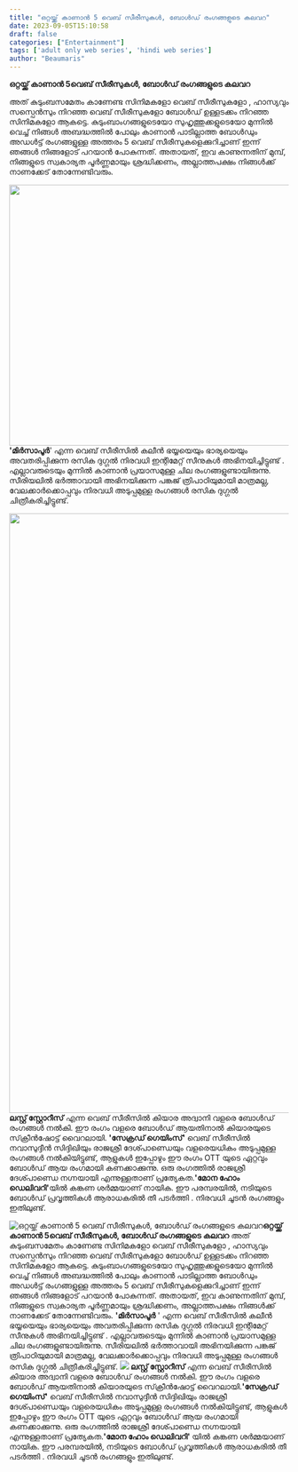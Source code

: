 ```yaml
---
title: "ഒറ്റയ്ക്ക് കാണാൻ 5 വെബ് സീരീസുകൾ, ബോൾഡ് രംഗങ്ങളുടെ കലവറ"
date: 2023-09-05T15:10:58
draft: false
categories: ["Entertainment"]
tags: ['adult only web series', 'hindi web series']
author: "Beaumaris"
---
```


<strong>ഒറ്റയ്ക്ക് കാണാൻ 5വെബ് സീരീസുകൾ, ബോൾഡ് രംഗങ്ങളുടെ കലവറ</strong>

അത് കുടുംബസമേതം കാണേണ്ട സിനിമകളോ വെബ് സീരീസുകളോ , ഹാസ്യവും സസ്പെൻസും നിറഞ്ഞ വെബ് സീരീസുകളോ ബോൾഡ് ഉള്ളടക്കം നിറഞ്ഞ സിനിമകളോ ആകട്ടെ. കുടുംബാംഗങ്ങളുടെയോ സുഹൃത്തുക്കളുടെയോ മുന്നിൽ വെച്ച് നിങ്ങൾ അബദ്ധത്തിൽ പോലും കാണാൻ പാടില്ലാത്ത ബോൾഡും അഡൾട്ട് രംഗങ്ങളുള്ള അത്തരം 5 വെബ് സീരീസുകളെക്കുറിച്ചാണ് ഇന്ന് ഞങ്ങൾ നിങ്ങളോട് പറയാൻ പോകുന്നത്. അതായത്, ഇവ കാണുന്നതിന് മുമ്പ്, നിങ്ങളുടെ സ്വകാര്യത പൂർണ്ണമായും ശ്രദ്ധിക്കണം, അല്ലാത്തപക്ഷം നിങ്ങൾക്ക് നാണക്കേട് തോന്നേണ്ടിവരും.

<img class="size-full wp-image-417785 aligncenter" src="https://cdn.boolokam.com/articles/2023/09/wfwfffff.jpg" alt="" width="780" height="470" /><strong>'മിർസാപൂർ</strong>' എന്ന വെബ് സീരീസിൽ കലീൻ ഭയ്യയെയും ഭാര്യയെയും അവതരിപ്പിക്കുന്ന രസിക ദുഗ്ഗൽ നിരവധി ഇന്റിമേറ്റ് സീനുകൾ അഭിനയിച്ചിട്ടുണ്ട് . എല്ലാവരുടെയും മുന്നിൽ കാണാൻ പ്രയാസമുള്ള ചില രംഗങ്ങളുണ്ടായിരുന്നു. സീരിയലിൽ ഭർത്താവായി അഭിനയിക്കുന്ന പങ്കജ് ത്രിപാഠിയുമായി മാത്രമല്ല, വേലക്കാർക്കൊപ്പവും നിരവധി അടുപ്പമുള്ള രംഗങ്ങൾ രസിക ദുഗ്ഗൽ ചിത്രീകരിച്ചിട്ടുണ്ട്.

<strong> <img class="alignnone size-full wp-image-417787" src="https://cdn.boolokam.com/articles/2023/09/qffqqffq.jpg" alt="" width="1920" height="1080" />ലസ്റ്റ് സ്റ്റോറീസ്</strong> എന്ന വെബ് സീരീസിൽ കിയാര അദ്വാനി വളരെ ബോൾഡ് രംഗങ്ങൾ നൽകി. ഈ രംഗം വളരെ ബോൾഡ് ആയതിനാൽ കിയാരയുടെ സ്‌ക്രീൻഷോട്ട് വൈറലായി.<strong> 'സേക്രഡ് ഗെയിംസ്'</strong> വെബ് സീരീസിൽ നവാസുദ്ദീൻ സിദ്ദിഖിയും രാജശ്രീ ദേശ്പാണ്ഡെയും വളരെയധികം അടുപ്പമുള്ള രംഗങ്ങൾ നൽകിയിട്ടുണ്ട്, ആളുകൾ ഇപ്പോഴും ഈ രംഗം OTT യുടെ ഏറ്റവും ബോൾഡ് ആയ രംഗമായി കണക്കാക്കുന്നു. ഒരു രംഗത്തിൽ രാജശ്രീ ദേശ്പാണ്ഡെ നഗ്നയായി എന്നുള്ളതാണ് പ്രത്യേകത.<strong>'മോന ഹോം ഡെലിവറി'</strong>യിൽ കങ്കണ ശർമ്മയാണ് നായിക. ഈ പരമ്പരയിൽ, നടിയുടെ ബോൾഡ് പ്രവൃത്തികൾ ആരാധകരിൽ തീ പടർത്തി . നിരവധി ചൂടൻ രംഗങ്ങളും ഇതിലുണ്ട്.


![ഒറ്റയ്ക്ക് കാണാൻ 5 വെബ് സീരീസുകൾ, ബോൾഡ് രംഗങ്ങളുടെ കലവറ](https://cdn.boolokam.com/articles/2023/09/wfwfffff.jpg)**ഒറ്റയ്ക്ക് കാണാൻ 5വെബ് സീരീസുകൾ, ബോൾഡ് രംഗങ്ങളുടെ കലവറ** അത് കുടുംബസമേതം കാണേണ്ട സിനിമകളോ വെബ് സീരീസുകളോ , ഹാസ്യവും സസ്പെൻസും നിറഞ്ഞ വെബ് സീരീസുകളോ ബോൾഡ് ഉള്ളടക്കം നിറഞ്ഞ സിനിമകളോ ആകട്ടെ. കുടുംബാംഗങ്ങളുടെയോ സുഹൃത്തുക്കളുടെയോ മുന്നിൽ വെച്ച് നിങ്ങൾ അബദ്ധത്തിൽ പോലും കാണാൻ പാടില്ലാത്ത ബോൾഡും അഡൾട്ട് രംഗങ്ങളുള്ള അത്തരം 5 വെബ് സീരീസുകളെക്കുറിച്ചാണ് ഇന്ന് ഞങ്ങൾ നിങ്ങളോട് പറയാൻ പോകുന്നത്. അതായത്, ഇവ കാണുന്നതിന് മുമ്പ്, നിങ്ങളുടെ സ്വകാര്യത പൂർണ്ണമായും ശ്രദ്ധിക്കണം, അല്ലാത്തപക്ഷം നിങ്ങൾക്ക് നാണക്കേട് തോന്നേണ്ടിവരും. **'മിർസാപൂർ** ' എന്ന വെബ് സീരീസിൽ കലീൻ ഭയ്യയെയും ഭാര്യയെയും അവതരിപ്പിക്കുന്ന രസിക ദുഗ്ഗൽ നിരവധി ഇന്റിമേറ്റ് സീനുകൾ അഭിനയിച്ചിട്ടുണ്ട് . എല്ലാവരുടെയും മുന്നിൽ കാണാൻ പ്രയാസമുള്ള ചില രംഗങ്ങളുണ്ടായിരുന്നു. സീരിയലിൽ ഭർത്താവായി അഭിനയിക്കുന്ന പങ്കജ് ത്രിപാഠിയുമായി മാത്രമല്ല, വേലക്കാർക്കൊപ്പവും നിരവധി അടുപ്പമുള്ള രംഗങ്ങൾ രസിക ദുഗ്ഗൽ ചിത്രീകരിച്ചിട്ടുണ്ട്. **![](https://cdn.boolokam.com/articles/2023/09/qffqqffq.jpg) ലസ്റ്റ് സ്റ്റോറീസ്** എന്ന വെബ് സീരീസിൽ കിയാര അദ്വാനി വളരെ ബോൾഡ് രംഗങ്ങൾ നൽകി. ഈ രംഗം വളരെ ബോൾഡ് ആയതിനാൽ കിയാരയുടെ സ്‌ക്രീൻഷോട്ട് വൈറലായി.**'സേക്രഡ് ഗെയിംസ്'** വെബ് സീരീസിൽ നവാസുദ്ദീൻ സിദ്ദിഖിയും രാജശ്രീ ദേശ്പാണ്ഡെയും വളരെയധികം അടുപ്പമുള്ള രംഗങ്ങൾ നൽകിയിട്ടുണ്ട്, ആളുകൾ ഇപ്പോഴും ഈ രംഗം OTT യുടെ ഏറ്റവും ബോൾഡ് ആയ രംഗമായി കണക്കാക്കുന്നു. ഒരു രംഗത്തിൽ രാജശ്രീ ദേശ്പാണ്ഡെ നഗ്നയായി എന്നുള്ളതാണ് പ്രത്യേകത.**'മോന ഹോം ഡെലിവറി'** യിൽ കങ്കണ ശർമ്മയാണ് നായിക. ഈ പരമ്പരയിൽ, നടിയുടെ ബോൾഡ് പ്രവൃത്തികൾ ആരാധകരിൽ തീ പടർത്തി . നിരവധി ചൂടൻ രംഗങ്ങളും ഇതിലുണ്ട്.
